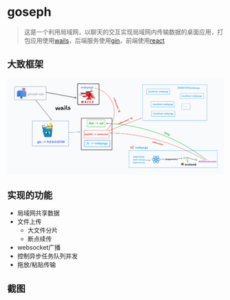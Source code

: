 # goseph

> 这是一个利用局域网，以聊天的交互实现局域网内传输数据的桌面应用，打包应用使用[wails](https://wails.io)，后端服务使用[gin](https://gin-gonic.com)，前端使用[react](https://react.dev)

## 大致框架

![goseph introduce](./goseph.png)

## 实现的功能

+ 局域网共享数据
+ 文件上传
  + 大文件分片
  + 断点续传
+ websocket广播
+ 控制异步任务队列并发
+ 拖放/粘贴传输

## 截图
